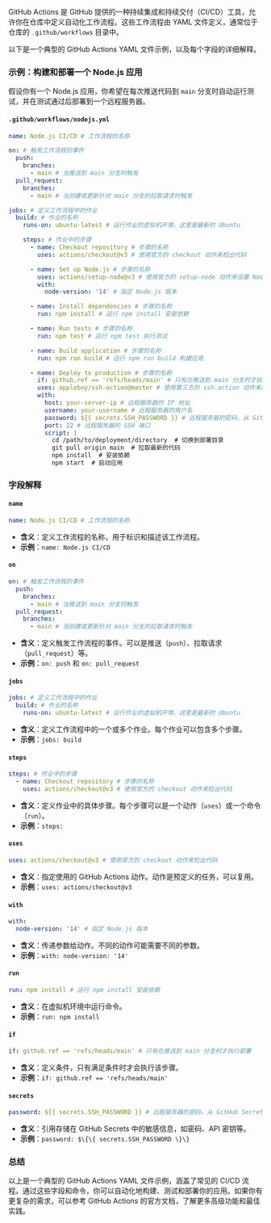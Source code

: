 GitHub Actions 是 GitHub 提供的一种持续集成和持续交付（CI/CD）工具，允许你在仓库中定义自动化工作流程。这些工作流程由 YAML 文件定义，通常位于仓库的 `.github/workflows` 目录中。

以下是一个典型的 GitHub Actions YAML 文件示例，以及每个字段的详细解释。

### 示例：构建和部署一个 Node.js 应用

假设你有一个 Node.js 应用，你希望在每次推送代码到 `main` 分支时自动运行测试，并在测试通过后部署到一个远程服务器。

#### `.github/workflows/nodejs.yml`

```yaml
name: Node.js CI/CD # 工作流程的名称

on: # 触发工作流程的事件
  push:
    branches:
      - main # 当推送到 main 分支时触发
  pull_request:
    branches:
      - main # 当创建或更新针对 main 分支的拉取请求时触发

jobs: # 定义工作流程中的作业
  build: # 作业的名称
    runs-on: ubuntu-latest # 运行作业的虚拟机环境，这里是最新的 Ubuntu

    steps: # 作业中的步骤
      - name: Checkout repository # 步骤的名称
        uses: actions/checkout@v3 # 使用官方的 checkout 动作来检出代码

      - name: Set up Node.js # 步骤的名称
        uses: actions/setup-node@v3 # 使用官方的 setup-node 动作来设置 Node.js 环境
        with:
          node-version: '14' # 指定 Node.js 版本

      - name: Install dependencies # 步骤的名称
        run: npm install # 运行 npm install 安装依赖

      - name: Run tests # 步骤的名称
        run: npm test # 运行 npm test 执行测试

      - name: Build application # 步骤的名称
        run: npm run build # 运行 npm run build 构建应用

      - name: Deploy to production # 步骤的名称
        if: github.ref == 'refs/heads/main' # 只有在推送到 main 分支时才执行部署
        uses: appleboy/ssh-action@master # 使用第三方的 ssh-action 动作来部署到远程服务器
        with:
          host: your-server-ip # 远程服务器的 IP 地址
          username: your-username # 远程服务器的用户名
          password: ${{ secrets.SSH_PASSWORD }} # 远程服务器的密码，从 GitHub Secrets 中获取
          port: 22 # 远程服务器的 SSH 端口
          script: |
            cd /path/to/deployment/directory  # 切换到部署目录
            git pull origin main  # 拉取最新的代码
            npm install  # 安装依赖
            npm start  # 启动应用
```

### 字段解释

#### `name`

```yaml
name: Node.js CI/CD # 工作流程的名称
```

- **含义**：定义工作流程的名称，用于标识和描述该工作流程。
- **示例**：`name: Node.js CI/CD`

#### `on`

```yaml
on: # 触发工作流程的事件
  push:
    branches:
      - main # 当推送到 main 分支时触发
  pull_request:
    branches:
      - main # 当创建或更新针对 main 分支的拉取请求时触发
```

- **含义**：定义触发工作流程的事件。可以是推送（`push`）、拉取请求（`pull_request`）等。
- **示例**：`on: push` 和 `on: pull_request`

#### `jobs`

```yaml
jobs: # 定义工作流程中的作业
  build: # 作业的名称
    runs-on: ubuntu-latest # 运行作业的虚拟机环境，这里是最新的 Ubuntu
```

- **含义**：定义工作流程中的一个或多个作业。每个作业可以包含多个步骤。
- **示例**：`jobs: build`

#### `steps`

```yaml
steps: # 作业中的步骤
  - name: Checkout repository # 步骤的名称
    uses: actions/checkout@v3 # 使用官方的 checkout 动作来检出代码
```

- **含义**：定义作业中的具体步骤。每个步骤可以是一个动作（`uses`）或一个命令（`run`）。
- **示例**：`steps:`

#### `uses`

```yaml
uses: actions/checkout@v3 # 使用官方的 checkout 动作来检出代码
```

- **含义**：指定使用的 GitHub Actions 动作。动作是预定义的任务，可以复用。
- **示例**：`uses: actions/checkout@v3`

#### `with`

```yaml
with:
  node-version: '14' # 指定 Node.js 版本
```

- **含义**：传递参数给动作。不同的动作可能需要不同的参数。
- **示例**：`with: node-version: '14'`

#### `run`

```yaml
run: npm install # 运行 npm install 安装依赖
```

- **含义**：在虚拟机环境中运行命令。
- **示例**：`run: npm install`

#### `if`

```yaml
if: github.ref == 'refs/heads/main' # 只有在推送到 main 分支时才执行部署
```

- **含义**：定义条件，只有满足条件时才会执行该步骤。
- **示例**：`if: github.ref == 'refs/heads/main'`

#### `secrets`

```yaml
password: ${{ secrets.SSH_PASSWORD }} # 远程服务器的密码，从 GitHub Secrets 中获取
```

- **含义**：引用存储在 GitHub Secrets 中的敏感信息，如密码、API 密钥等。
- **示例**：`password: $\{\{ secrets.SSH_PASSWORD \}\}`

### 总结

以上是一个典型的 GitHub Actions YAML 文件示例，涵盖了常见的 CI/CD 流程。通过这些字段和命令，你可以自动化地构建、测试和部署你的应用。如果你有更复杂的需求，可以参考 GitHub Actions 的官方文档，了解更多高级功能和最佳实践。
